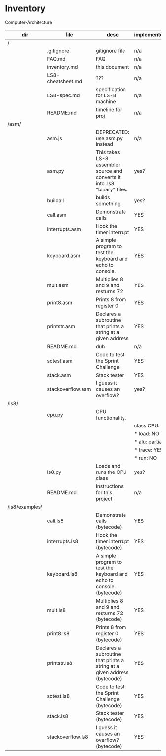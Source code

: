 # Inventory

Computer-Architecture

| dir            | file              | desc                                                                       | implemented     |
| -------------- | ----------------- | -------------------------------------------------------------------------- | --------------- |
| /              |                   |                                                                            |                 |
|                | .gitignore        | gitignore file                                                             | n/a             |
|                | FAQ.md            | FAQ                                                                        | n/a             |
|                | inventory.md      | this document                                                              | n/a             |
|                | LS8-cheatsheet.md | ???                                                                        | n/a             |
|                | LS8-spec.md       | specification for LS-8 machine                                             | n/a             |
|                | README.md         | timeline for proj                                                          | n/a             |
| /asm/          |                   |                                                                            |                 |
|                | asm.js            | DEPRECATED: use asm.py instead                                             | n/a             |
|                | asm.py            | This takes LS-8 assembler source and converts it into .ls8 "binary" files. | yes?            |
|                | buildall          | builds something                                                           | yes?            |
|                | call.asm          | Demonstrate calls                                                          | YES             |
|                | interrupts.asm    | Hook the timer interrupt                                                   | YES             |
|                | keyboard.asm      | A simple program to test the keyboard and echo to console.                 | YES             |
|                | mult.asm          | Multiplies 8 and 9 and resturns 72                                         | YES             |
|                | print8.asm        | Prints 8 from register 0                                                   | YES             |
|                | printstr.asm      | Declares a subroutine that prints a string at a given address              | YES             |
|                | README.md         | duh                                                                        | n/a             |
|                | sctest.asm        | Code to test the Sprint Challenge                                          | YES             |
|                | stack.asm         | Stack tester                                                               | YES             |
|                | stackoverflow.asm | I guess it causes an overflow?                                             | yes?            |
| /ls8/          |
|                | cpu.py            | CPU functionality.                                                         |                 |
|                |                   |                                                                            | class CPU:      |
|                |                   |                                                                            | \* load: NO     |
|                |                   |                                                                            | \* alu: partial |
|                |                   |                                                                            | \* trace: YES   |
|                |                   |                                                                            | \* run: NO      |
|                | ls8.py            | Loads and runs the CPU class                                               | yes?            |
|                | README.md         | Instructions for this project                                              | n/a             |
| /ls8/examples/ |                   |
|                | call.ls8          | Demonstrate calls (bytecode)                                               | YES             |
|                | interrupts.ls8    | Hook the timer interrupt (bytecode)                                        | YES             |
|                | keyboard.ls8      | A simple program to test the keyboard and echo to console. (bytecode)      | YES             |
|                | mult.ls8          | Multiplies 8 and 9 and resturns 72 (bytecode)                              | YES             |
|                | print8.ls8        | Prints 8 from register 0 (bytecode)                                        | YES             |
|                | printstr.ls8      | Declares a subroutine that prints a string at a given address (bytecode)   | YES             |
|                | sctest.ls8        | Code to test the Sprint Challenge (bytecode)                               | YES             |
|                | stack.ls8         | Stack tester (bytecode)                                                    | YES             |
|                | stackoverflow.ls8 | I guess it causes an overflow? (bytecode)                                  | YES             |
